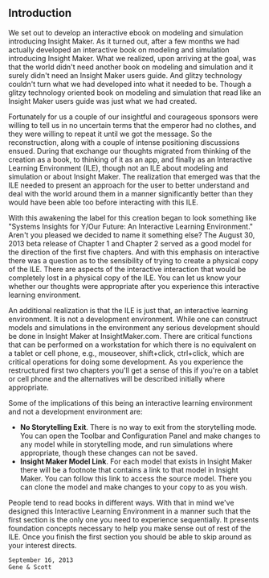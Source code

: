 ## Introduction ##

We set out to develop an interactive ebook on modeling and simulation introducing Insight Maker. As it turned out, after a few months we had actually developed an interactive book on modeling and simulation introducing Insight Maker. What we realized, upon arriving at the goal, was that the world didn't need another book on modeling and simulation and it surely didn't need an Insight Maker users guide. And glitzy technology couldn't turn what we had developed into what it needed to be. Though a glitzy technology oriented book on modeling and simulation that read like an Insight Maker users guide was just what we had created.

Fortunately for us a couple of our insightful and courageous sponsors were willing to tell us in no uncertain terms that the emperor had no clothes, and they were willing to repeat it until we got the message. So the reconstruction, along with a couple of intense positioning discussions ensued. During that exchange our thoughts migrated from thinking of the creation as a book, to thinking of it as an app, and finally as an Interactive Learning Environment (ILE), though not an ILE about modeling and simulation or about Insight Maker. The realization that emerged was that the ILE needed to present an approach for the user to better understand and deal with the world around them in a manner significantly better than they would have been able too before interacting with this ILE.

With this awakening the label for this creation began to look something like "Systems Insights for Y/Our Future: An Interactive Learning Environment." Aren't you pleased we decided to name it something else? The August 30, 2013 beta release of Chapter 1 and Chapter 2 served as a good model for the direction of the first five chapters. And with this emphasis on interactive there was a question as to the sensibility of trying to create a physical copy of the ILE. There are aspects of the interactive interaction that would be completely lost in a physical copy of the ILE. You can let us know your whether our thoughts were appropriate after you experience this interactive learning environment.

An additional realization is that the ILE is just that, an interactive learning environment. It is not a development environment. While one can construct models and simulations in the environment any serious development should be done in Insight Maker at InsightMaker.com. There are critical functions that can be performed on a workstation for which there is no equivalent on a tablet or cell phone, e.g., mouseover, shift+click, ctrl+click, which are critical operations for doing some development. As you experience the restructured first two chapters you'll get a sense of this if you're on a tablet or cell phone and the alternatives will be described initially where appropriate.

Some of the implications of this being an interactive learning environment and not a development environment are:

- **No Storytelling Exit**. There is no way to exit from the storytelling mode. You can open the Toolbar and Configuration Panel and make changes to any model while in storytelling mode, and run simulations where appropriate, though these changes can not be saved.
- **Insight Maker Model Link**. For each model that exists in Insight Maker there will be a footnote that contains a link to that model in Insight Maker. You can follow this link to access the source model. There you can clone the model and make changes to your copy to as you wish.

People tend to read books in different ways. With that in mind we've designed this Interactive Learning Environment in a manner such that the first section is the only one you need to experience sequentially. It presents foundation concepts necessary to help you make sense out of rest of the ILE. Once you finish the first section you should be able to skip around as your interest directs.

~~~
September 16, 2013
Gene & Scott
~~~

